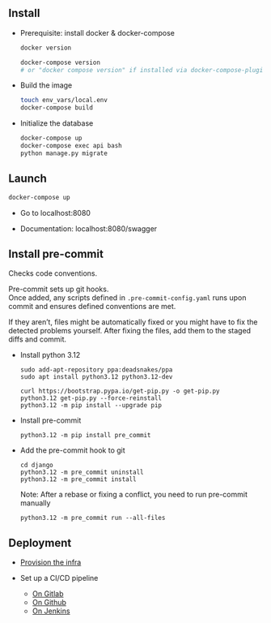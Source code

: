 ## Install

* Prerequisite: install docker & docker-compose

  ``` bash
  docker version
  ```
  ``` bash
  docker-compose version
  # or "docker compose version" if installed via docker-compose-plugin
  ```

* Build the image

  ``` bash
  touch env_vars/local.env
  docker-compose build
  ```

* Initialize the database

  ``` bash
  docker-compose up
  docker-compose exec api bash
  python manage.py migrate
  ```

## Launch

``` bash
docker-compose up
```

* Go to localhost:8080

* Documentation: localhost:8080/swagger

## Install pre-commit

Checks code conventions.

Pre-commit sets up git hooks.  
Once added, any scripts defined in `.pre-commit-config.yaml`
runs upon commit and ensures defined conventions are met.

If they aren’t, files might be automatically fixed
or you might have to fix the detected problems yourself.
After fixing the files, add them to the staged diffs and commit.

* Install python 3.12

  ```
  sudo add-apt-repository ppa:deadsnakes/ppa
  sudo apt install python3.12 python3.12-dev

  curl https://bootstrap.pypa.io/get-pip.py -o get-pip.py
  python3.12 get-pip.py --force-reinstall
  python3.12 -m pip install --upgrade pip
  ```

* Install pre-commit

  ```
  python3.12 -m pip install pre_commit
  ```

* Add the pre-commit hook to git

  ```
  cd django
  python3.12 -m pre_commit uninstall
  python3.12 -m pre_commit install
  ```

  Note: After a rebase or fixing a conflict, you need to run pre-commit manually

  ```
  python3.12 -m pre_commit run --all-files
  ```

## Deployment

- [Provision the infra](DEPLOY_0_PROVISION.md)

- Set up a CI/CD pipeline
  - [On Gitlab](DEPLOY_1_GITLAB.md)
  - [On Github](DEPLOY_1_GITHUB.md)
  - [On Jenkins](DEPLOY_1_JENKINS.md)
